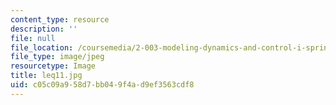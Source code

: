 ```yaml
---
content_type: resource
description: ''
file: null
file_location: /coursemedia/2-003-modeling-dynamics-and-control-i-spring-2005/c05c09a958d7bb049f4ad9ef3563cdf8_leq11.jpg
file_type: image/jpeg
resourcetype: Image
title: leq11.jpg
uid: c05c09a9-58d7-bb04-9f4a-d9ef3563cdf8
---
```

